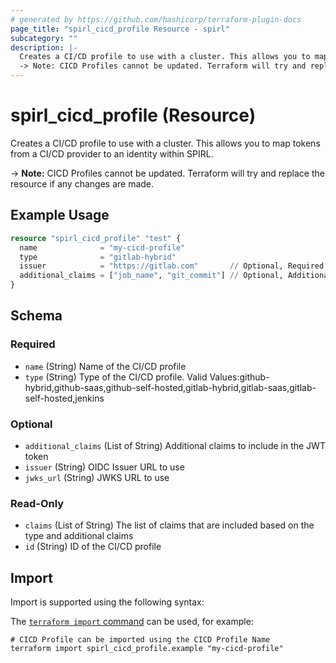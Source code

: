 ```yaml
---
# generated by https://github.com/hashicorp/terraform-plugin-docs
page_title: "spirl_cicd_profile Resource - spirl"
subcategory: ""
description: |-
  Creates a CI/CD profile to use with a cluster. This allows you to map tokens from a CI/CD provider to an identity within SPIRL.
  -> Note: CICD Profiles cannot be updated. Terraform will try and replace the resource if any changes are made.
---
```


# spirl_cicd_profile (Resource)

Creates a CI/CD profile to use with a cluster. This allows you to map tokens from a CI/CD provider to an identity within SPIRL.

-> **Note:** CICD Profiles cannot be updated. Terraform will try and replace the resource if any changes are made.

## Example Usage

```terraform
resource "spirl_cicd_profile" "test" {
  name              = "my-cicd-profile"
  type              = "gitlab-hybrid"
  issuer            = "https://gitlab.com"       // Optional, Required when using an on-prem type
  additional_claims = ["job_name", "git_commit"] // Optional, Additional claims to include
}
```

<!-- schema generated by tfplugindocs -->
## Schema

### Required

- `name` (String) Name of the CI/CD profile
- `type` (String) Type of the CI/CD profile. Valid Values:github-hybrid,github-saas,github-self-hosted,gitlab-hybrid,gitlab-saas,gitlab-self-hosted,jenkins

### Optional

- `additional_claims` (List of String) Additional claims to include in the JWT token
- `issuer` (String) OIDC Issuer URL to use
- `jwks_url` (String) JWKS URL to use

### Read-Only

- `claims` (List of String) The list of claims that are included based on the type and additional claims
- `id` (String) ID of the CI/CD profile

## Import

Import is supported using the following syntax:

The [`terraform import` command](https://developer.hashicorp.com/terraform/cli/commands/import) can be used, for example:

```shell
# CICD Profile can be imported using the CICD Profile Name
terraform import spirl_cicd_profile.example "my-cicd-profile"
```
